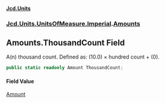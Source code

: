 #### [Jcd.Units](index.md 'index')
### [Jcd.Units.UnitsOfMeasure.Imperial](Jcd.Units.UnitsOfMeasure.Imperial.md 'Jcd.Units.UnitsOfMeasure.Imperial').[Amounts](Amounts.md 'Jcd.Units.UnitsOfMeasure.Imperial.Amounts')

## Amounts.ThousandCount Field

A(n) thousand count. Defined as: (10.0) × hundred count + (0).

```csharp
public static readonly Amount ThousandCount;
```

#### Field Value
[Amount](Amount.md 'Jcd.Units.UnitTypes.Amount')